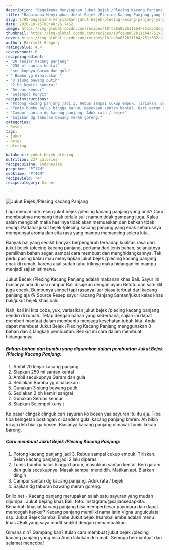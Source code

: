 ```yaml
---
description: "Bagaimana Menyiapkan Jukut Bejek /Plecing Kacang Panjang yang Bisa Manjain Lidah"
title: "Bagaimana Menyiapkan Jukut Bejek /Plecing Kacang Panjang yang Bisa Manjain Lidah"
slug: 1798-bagaimana-menyiapkan-jukut-bejek-plecing-kacang-panjang-yang-bisa-manjain-lidah
date: 2020-10-15T08:48:26.746Z
image: https://img-global.cpcdn.com/recipes/18fce8a052b111b4/751x532cq70/jukut-bejek-plecing-kacang-panjang-foto-resep-utama.jpg
thumbnail: https://img-global.cpcdn.com/recipes/18fce8a052b111b4/751x532cq70/jukut-bejek-plecing-kacang-panjang-foto-resep-utama.jpg
cover: https://img-global.cpcdn.com/recipes/18fce8a052b111b4/751x532cq70/jukut-bejek-plecing-kacang-panjang-foto-resep-utama.jpg
author: Harriett Gregory
ratingvalue: 4.4
reviewcount: 6
recipeingredient:
- "20 lenjar kacang panjang"
- "250 ml santan kental"
- "secukupnya Garam dan gula"
- " Bumbu yg dihaluskan "
- "3 siung bawang putih"
- "2 bh kemiri sangrai"
- "Seruas kencur"
- "Sejempol kunyit"
recipeinstructions:
- "Potong kacang panjang jadi 3. Rebus sampai cukup empuk. Tiriskan. Belah kacang panjang jadi 2 lalu diperas"
- "Tumis bumbu halus hingga harum, masukkan santan kental. Beri garam dan gula secukupnya. Masak sampai mendidih. Matikan api. Biarkan dingin"
- "Campur santan dg kacang panjang. Aduk rata / bejek"
- "Sajikan dg taburan bawang merah goreng."
categories:
- Resep
tags:
- jukut
- bejek
- plecing

katakunci: jukut bejek plecing 
nutrition: 227 calories
recipecuisine: Indonesian
preptime: "PT17M"
cooktime: "PT46M"
recipeyield: "4"
recipecategory: Dinner

---
```



![Jukut Bejek /Plecing Kacang Panjang](https://img-global.cpcdn.com/recipes/18fce8a052b111b4/751x532cq70/jukut-bejek-plecing-kacang-panjang-foto-resep-utama.jpg)

Lagi mencari ide resep jukut bejek /plecing kacang panjang yang unik? Cara membuatnya memang tidak terlalu sulit namun tidak gampang juga. Kalau salah mengolah maka hasilnya tidak akan memuaskan dan bahkan tidak sedap. Padahal jukut bejek /plecing kacang panjang yang enak seharusnya mempunyai aroma dan cita rasa yang mampu memancing selera kita.

Banyak hal yang sedikit banyak berpengaruh terhadap kualitas rasa dari jukut bejek /plecing kacang panjang, pertama dari jenis bahan, selanjutnya pemilihan bahan segar, sampai cara membuat dan menghidangkannya. Tak perlu pusing kalau mau menyiapkan jukut bejek /plecing kacang panjang enak di rumah, karena asal sudah tahu triknya maka hidangan ini mampu menjadi sajian istimewa.

Jukut Becek /Plecing Kacang Panjang adalah makanan khas Bali. Sayur ini biasanya ada di nasi campur Bali disajikan dengan ayam Betutu dan sate lilit juga cocok. Bumbunya simpel tapi rasanya luar biasa terbuat dari kacang panjang aja 😘 Source  Resep sayur Kacang Panjang Santan/jukut kalas khas bali/jukut bejek khas bali.


Nah, kali ini kita coba, yuk, variasikan jukut bejek /plecing kacang panjang sendiri di rumah. Tetap dengan bahan yang sederhana, sajian ini dapat memberi manfaat dalam membantu menjaga kesehatan tubuh kita. Anda dapat membuat Jukut Bejek /Plecing Kacang Panjang menggunakan 8 bahan dan 4 langkah pembuatan. Berikut ini cara dalam membuat hidangannya.

<!--inarticleads1-->

##### Bahan-bahan dan bumbu yang digunakan dalam pembuatan Jukut Bejek /Plecing Kacang Panjang:

1. Ambil 20 lenjar kacang panjang
1. Siapkan 250 ml santan kental
1. Ambil secukupnya Garam dan gula
1. Sediakan  Bumbu yg dihaluskan :
1. Gunakan 3 siung bawang putih
1. Sediakan 2 bh kemiri sangrai
1. Gunakan Seruas kencur
1. Siapkan Sejempol kunyit


Ke pasar clingak clinguk cari sayuran ko bosen yaa sayuran itu itu aja. Tiba tiba keingetan postingan ci xanders gulai kacang panjang kmren. Ah bikin ini aja deh biar ga bosen. Biasanya kacang panjang dimasak tumis kecap bareng. 

<!--inarticleads2-->

##### Cara membuat Jukut Bejek /Plecing Kacang Panjang:

1. Potong kacang panjang jadi 3. Rebus sampai cukup empuk. Tiriskan. Belah kacang panjang jadi 2 lalu diperas
1. Tumis bumbu halus hingga harum, masukkan santan kental. Beri garam dan gula secukupnya. Masak sampai mendidih. Matikan api. Biarkan dingin
1. Campur santan dg kacang panjang. Aduk rata / bejek
1. Sajikan dg taburan bawang merah goreng.


Brilio.net - Kacang panjang merupakan salah satu sayuran yang mudah dijumpai. Jukut bejang khas Bali. foto: Instagram/@sajiansedapkita. Benarkah khasiat kacang panjang bisa memperbesar payudara dan dapat mencegah kanker? Kacang panjang memiliki nama latin Vigna unguiculata ssp. Jukut Bejek Sambal Embe Jukut bejek #sambal embe adalah menu khas #Bali yang saya modif sedikit dengan menambahkan. 

Gimana nih? Gampang kan? Itulah cara membuat jukut bejek /plecing kacang panjang yang bisa Anda lakukan di rumah. Semoga bermanfaat dan selamat mencoba!
